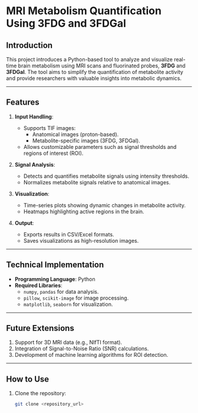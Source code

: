 # **MRI Metabolism Quantification Using 3FDG and 3FDGal**

## **Introduction**
This project introduces a Python-based tool to analyze and visualize real-time brain metabolism using MRI scans and fluorinated probes, **3FDG** and **3FDGal**. The tool aims to simplify the quantification of metabolite activity and provide researchers with valuable insights into metabolic dynamics.

---

## **Features**
1. **Input Handling**:
   - Supports TIF images:
     - Anatomical images (proton-based).
     - Metabolite-specific images (3FDG, 3FDGal).
   - Allows customizable parameters such as signal thresholds and regions of interest (ROI).

2. **Signal Analysis**:
   - Detects and quantifies metabolite signals using intensity thresholds.
   - Normalizes metabolite signals relative to anatomical images.

3. **Visualization**:
   - Time-series plots showing dynamic changes in metabolite activity.
   - Heatmaps highlighting active regions in the brain.

4. **Output**:
   - Exports results in CSV/Excel formats.
   - Saves visualizations as high-resolution images.

---

## **Technical Implementation**
- **Programming Language**: Python
- **Required Libraries**:
  - `numpy`, `pandas` for data analysis.
  - `pillow`, `scikit-image` for image processing.
  - `matplotlib`, `seaborn` for visualization.
  
---

## **Future Extensions**
1. Support for 3D MRI data (e.g., NIfTI format).
2. Integration of Signal-to-Noise Ratio (SNR) calculations.
3. Development of machine learning algorithms for ROI detection.

---

## **How to Use**
1. Clone the repository:
   ```bash
   git clone <repository_url>


